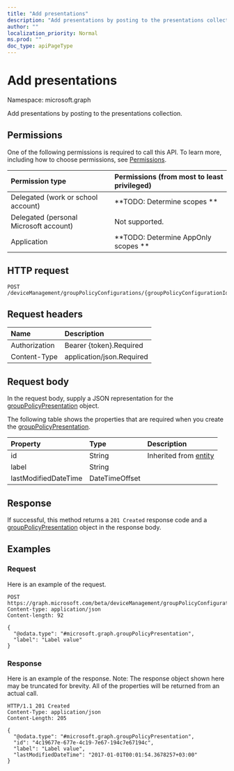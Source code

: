 ```yaml
---
title: "Add presentations"
description: "Add presentations by posting to the presentations collection."
author: ""
localization_priority: Normal
ms.prod: ""
doc_type: apiPageType
---
```


# Add presentations

Namespace: microsoft.graph

Add presentations by posting to the presentations collection.

## Permissions
One of the following permissions is required to call this API. To learn more, including how to choose permissions, see [Permissions](/concepts/permissions-reference.md).

|Permission type|Permissions (from most to least privileged)|
|:---|:---|
|Delegated (work or school account)|**TODO: Determine scopes **|
|Delegated (personal Microsoft account)|Not supported.|
|Application|**TODO: Determine AppOnly scopes **|

## HTTP request
<!-- {
  "blockType": "ignored"
}
-->
``` http
POST /deviceManagement/groupPolicyConfigurations/{groupPolicyConfigurationId}/definitionValues/{groupPolicyDefinitionValueId}/presentationValues/{groupPolicyPresentationValueId}/presentation/definition/presentations/$ref
```

## Request headers
|Name|Description|
|:---|:---|
|Authorization|Bearer {token}.Required|
|Content-Type|application/json.Required|

## Request body
In the request body, supply a JSON representation for the [groupPolicyPresentation](../resources/grouppolicypresentation.md) object.

The following table shows the properties that are required when you create the [groupPolicyPresentation](../resources/grouppolicypresentation.md).

|Property|Type|Description|
|:---|:---|:---|
|id|String| Inherited from [entity](../resources/entity.md)|
|label|String||
|lastModifiedDateTime|DateTimeOffset||



## Response
If successful, this method returns a `201 Created` response code and a [groupPolicyPresentation](../resources/grouppolicypresentation.md) object in the response body.

## Examples

### Request
Here is an example of the request.
<!-- {
  "blockType": "request",
  "name": "create_grouppolicypresentation_from_"
}
-->
``` http
POST https://graph.microsoft.com/beta/deviceManagement/groupPolicyConfigurations/{groupPolicyConfigurationId}/definitionValues/{groupPolicyDefinitionValueId}/presentationValues/{groupPolicyPresentationValueId}/presentation/definition/presentations
Content-type: application/json
Content-length: 92

{
  "@odata.type": "#microsoft.graph.groupPolicyPresentation",
  "label": "Label value"
}
```

### Response
Here is an example of the response. Note: The response object shown here may be truncated for brevity. All of the properties will be returned from an actual call.
<!-- {
  "blockType": "response",
  "truncated": true,
  "@odata.type": "microsoft.graph.grouppolicypresentation"
}
-->
``` http
HTTP/1.1 201 Created
Content-Type: application/json
Content-Length: 205

{
  "@odata.type": "#microsoft.graph.groupPolicyPresentation",
  "id": "4c19677e-677e-4c19-7e67-194c7e67194c",
  "label": "Label value",
  "lastModifiedDateTime": "2017-01-01T00:01:54.3678257+03:00"
}
```

